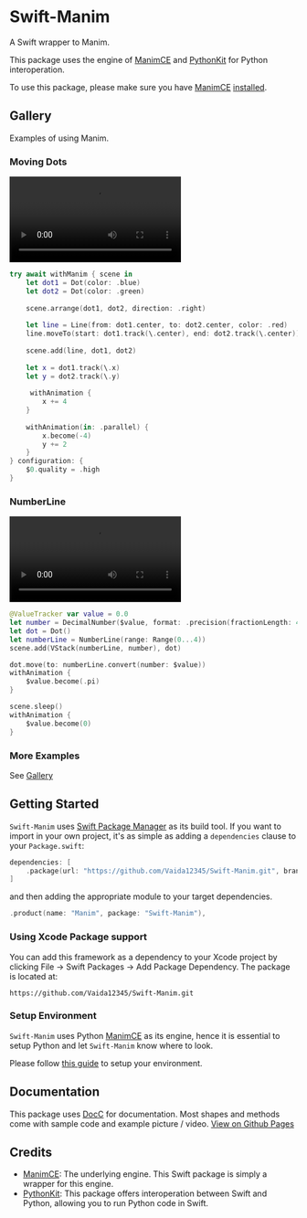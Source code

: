 
# Swift-Manim

A Swift wrapper to Manim.

This package uses the engine of [ManimCE](https://docs.manim.community/en/stable/index.html) and [PythonKit](https://github.com/pvieito/PythonKit) for Python interoperation.

To use this package, please make sure you have [ManimCE](https://docs.manim.community/en/stable/index.html) [installed](https://docs.manim.community/en/stable/installation.html).


## Gallery

Examples of using Manim.

### Moving Dots

![video](https://github.com/Vaida12345/Swift-Manim/raw/refs/heads/main/Sources/Manim/Documentation.docc/Resources/MovingDots.mov)

```swift
try await withManim { scene in
    let dot1 = Dot(color: .blue)
    let dot2 = Dot(color: .green)
    
    scene.arrange(dot1, dot2, direction: .right)
    
    let line = Line(from: dot1.center, to: dot2.center, color: .red)
    line.moveTo(start: dot1.track(\.center), end: dot2.track(\.center))
    
    scene.add(line, dot1, dot2)
    
    let x = dot1.track(\.x)
    let y = dot2.track(\.y)
    
     withAnimation {
        x += 4
    }
    
    withAnimation(in: .parallel) {
        x.become(-4)
        y += 2
    }
} configuration: {
    $0.quality = .high
}
```

### NumberLine

![video](https://github.com/Vaida12345/Swift-Manim/raw/refs/heads/main/Sources/Manim/Documentation.docc/Resources/DecimalNumber.mov)

```swift
@ValueTracker var value = 0.0
let number = DecimalNumber($value, format: .precision(fractionLength: 4))
let dot = Dot()
let numberLine = NumberLine(range: Range(0...4))
scene.add(VStack(numberLine, number), dot)

dot.move(to: numberLine.convert(number: $value))
withAnimation {
    $value.become(.pi)
}

scene.sleep()
withAnimation {
    $value.become(0)
}
```

### More Examples

See [Gallery](https://github.com/Vaida12345/Swift-Manim/blob/main/Sources/Manim/Documentation.docc/Gallery.md)


## Getting Started

`Swift-Manim` uses [Swift Package Manager](https://www.swift.org/documentation/package-manager/) as its build tool. If you want to import in your own project, it's as simple as adding a `dependencies` clause to your `Package.swift`:
```swift
dependencies: [
    .package(url: "https://github.com/Vaida12345/Swift-Manim.git", branch: "main")
]
```
and then adding the appropriate module to your target dependencies.
```swift
.product(name: "Manim", package: "Swift-Manim"),
```

### Using Xcode Package support

You can add this framework as a dependency to your Xcode project by clicking File -> Swift Packages -> Add Package Dependency. The package is located at:
```
https://github.com/Vaida12345/Swift-Manim.git
```

### Setup Environment

`Swift-Manim` uses Python [ManimCE](https://docs.manim.community/en/stable/index.html) as its engine, hence it is essential to setup Python and let `Swift-Manim` know where to look.

Please follow [this guide](https://github.com/Vaida12345/Swift-Manim/blob/main/Sources/Manim/Documentation.docc/Setup.md) to setup your environment.

## Documentation

This package uses [DocC](https://www.swift.org/documentation/docc/) for documentation. Most shapes and methods come with sample code and example picture / video. [View on Github Pages](https://vaida12345.github.io/Swift-Manim/documentation/manim/)

## Credits

- [ManimCE](https://docs.manim.community/en/stable/index.html): The underlying engine. This Swift package is simply a wrapper for this engine.
- [PythonKit](https://github.com/pvieito/PythonKit.git): This package offers interoperation between Swift and Python, allowing you to run Python code in Swift.
